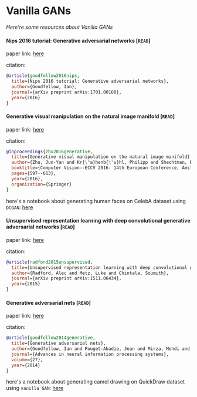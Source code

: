 # Vanilla GANs
*Here're some resources about Vanilla GANs*


#### Nips 2016 tutorial: Generative adversarial networks [`READ`]

paper link: [here](https://arxiv.org/pdf/1701.00160.pdf])

citation: 
```bibtex
@article{goodfellow2016nips,
  title={Nips 2016 tutorial: Generative adversarial networks},
  author={Goodfellow, Ian},
  journal={arXiv preprint arXiv:1701.00160},
  year={2016}
}
```
    


#### Generative visual manipulation on the natural image manifold [`READ`]

paper link: [here](https://arxiv.org/pdf/1609.03552)

citation: 
```bibtex
@inproceedings{zhu2016generative,
  title={Generative visual manipulation on the natural image manifold},
  author={Zhu, Jun-Yan and Kr{\"a}henb{\"u}hl, Philipp and Shechtman, Eli and Efros, Alexei A},
  booktitle={Computer Vision--ECCV 2016: 14th European Conference, Amsterdam, The Netherlands, October 11-14, 2016, Proceedings, Part V 14},
  pages={597--613},
  year={2016},
  organization={Springer}
}
```

here's a notebook about generating human faces on CelebA dataset using `DCGAN`: [here](./notebooks/dcgan-celeba.ipynb)
    


#### Unsupervised representation learning with deep convolutional generative adversarial networks [`READ`]

paper link: [here](https://arxiv.org/pdf/1511.06434.pdf%C3)

citation: 
```bibtex
@article{radford2015unsupervised,
  title={Unsupervised representation learning with deep convolutional generative adversarial networks},
  author={Radford, Alec and Metz, Luke and Chintala, Soumith},
  journal={arXiv preprint arXiv:1511.06434},
  year={2015}
}
```

#### Generative adversarial nets [`READ`]

paper link: [here](https://proceedings.neurips.cc/paper_files/paper/2014/file/5ca3e9b122f61f8f06494c97b1afccf3-Paper.pdf)

citation: 
```bibtex
@article{goodfellow2014generative,
  title={Generative adversarial nets},
  author={Goodfellow, Ian and Pouget-Abadie, Jean and Mirza, Mehdi and Xu, Bing and Warde-Farley, David and Ozair, Sherjil and Courville, Aaron and Bengio, Yoshua},
  journal={Advances in neural information processing systems},
  volume={27},
  year={2014}
}
```

here's a notebook about generating camel drawing on QuickDraw dataset using `vanilla GAN`: [here](./notebooks/vanilla-gan-quickdraw.ipynb)
    
    